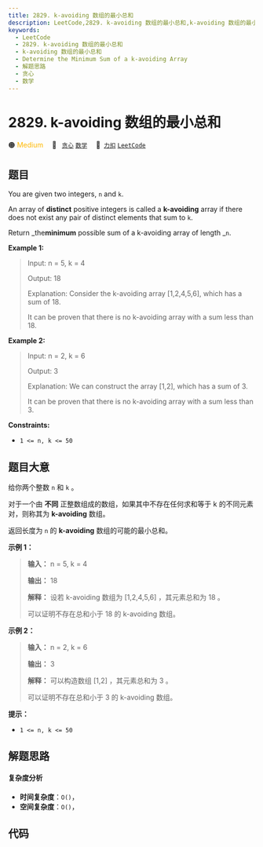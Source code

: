 ```yaml
---
title: 2829. k-avoiding 数组的最小总和
description: LeetCode,2829. k-avoiding 数组的最小总和,k-avoiding 数组的最小总和,Determine the Minimum Sum of a k-avoiding Array,解题思路,贪心,数学
keywords:
  - LeetCode
  - 2829. k-avoiding 数组的最小总和
  - k-avoiding 数组的最小总和
  - Determine the Minimum Sum of a k-avoiding Array
  - 解题思路
  - 贪心
  - 数学
---
```


# 2829. k-avoiding 数组的最小总和

🟠 <font color=#ffb800>Medium</font>&emsp; 🔖&ensp; [`贪心`](/tag/greedy.md) [`数学`](/tag/math.md)&emsp; 🔗&ensp;[`力扣`](https://leetcode.cn/problems/determine-the-minimum-sum-of-a-k-avoiding-array) [`LeetCode`](https://leetcode.com/problems/determine-the-minimum-sum-of-a-k-avoiding-array)

## 题目

You are given two integers, `n` and `k`.

An array of **distinct** positive integers is called a **k-avoiding** array if
there does not exist any pair of distinct elements that sum to `k`.

Return _the**minimum** possible sum of a k-avoiding array of length _`n`.



**Example 1:**

> Input: n = 5, k = 4
> 
> Output: 18
> 
> Explanation: Consider the k-avoiding array [1,2,4,5,6], which has a sum of 18.
> 
> It can be proven that there is no k-avoiding array with a sum less than 18.

**Example 2:**

> Input: n = 2, k = 6
> 
> Output: 3
> 
> Explanation: We can construct the array [1,2], which has a sum of 3.
> 
> It can be proven that there is no k-avoiding array with a sum less than 3.

**Constraints:**

  * `1 <= n, k <= 50`


## 题目大意

给你两个整数 `n` 和 `k` 。

对于一个由 **不同** 正整数组成的数组，如果其中不存在任何求和等于 k 的不同元素对，则称其为 **k-avoiding** 数组。

返回长度为 `n` 的 **k-avoiding** 数组的可能的最小总和。



**示例 1：**

> 
> 
> 
> 
> 
> **输入：** n = 5, k = 4
> 
> **输出：** 18
> 
> **解释：** 设若 k-avoiding 数组为 [1,2,4,5,6] ，其元素总和为 18 。
> 
> 可以证明不存在总和小于 18 的 k-avoiding 数组。
> 
> 

**示例 2：**

> 
> 
> 
> 
> 
> **输入：** n = 2, k = 6
> 
> **输出：** 3
> 
> **解释：** 可以构造数组 [1,2] ，其元素总和为 3 。
> 
> 可以证明不存在总和小于 3 的 k-avoiding 数组。 
> 
> 



**提示：**

  * `1 <= n, k <= 50`


## 解题思路

#### 复杂度分析

- **时间复杂度**：`O()`，
- **空间复杂度**：`O()`，

## 代码

```javascript

```